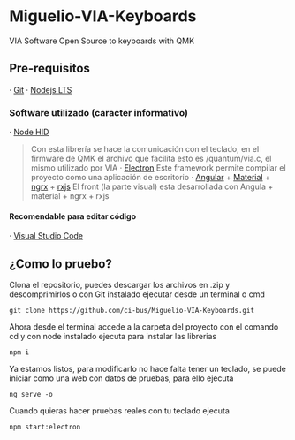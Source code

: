 # Miguelio-VIA-Keyboards
VIA Software Open Source to keyboards with QMK

## Pre-requisitos
· [Git](https://git-scm.com/downloads)
· [Nodejs LTS](https://nodejs.org/en/)
  
### Software utilizado (caracter informativo)
· [Node HID](https://github.com/node-hid/node-hid)
> Con esta librería se hace la comunicación con el teclado, en el firmware de QMK el archivo que facilita esto es /quantum/via.c, el mismo utilizado por VIA
· [Electron](https://www.electronjs.org/)
> Este framework permite compilar el proyecto como una aplicación de escritorio
· [Angular](https://angular.io/) + [Material](https://material.angular.io/) + [ngrx](https://ngrx.io/) + [rxjs](https://rxjs.dev/)
> El front (la parte visual) esta desarrollada con Angula + material + ngrx + rxjs

#### Recomendable para editar código
· [Visual Studio Code](https://code.visualstudio.com/download)

## ¿Como lo pruebo?

Clona el repositorio, puedes descargar los archivos en .zip y descomprimirlos o con Git instalado ejecutar desde un terminal o cmd
```
git clone https://github.com/ci-bus/Miguelio-VIA-Keyboards.git
```

Ahora desde el terminal accede a la carpeta del proyecto con el comando cd y con node instalado ejecuta para instalar las librerias
```
npm i
```

Ya estamos listos, para modificarlo no hace falta tener un teclado, se puede iniciar como una web con datos de pruebas, para ello ejecuta
```
ng serve -o
```

Cuando quieras hacer pruebas reales con tu teclado ejecuta
```
npm start:electron
```






